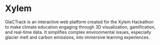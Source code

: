 # Xylem
GlaCTrack is an interactive web platform created for the Xylem Hackathon to make climate education engaging through 3D visualization, gamification, and real-time data. It simplifies complex environmental issues, especially glacier melt and carbon emissions, into immersive learning experiences.
